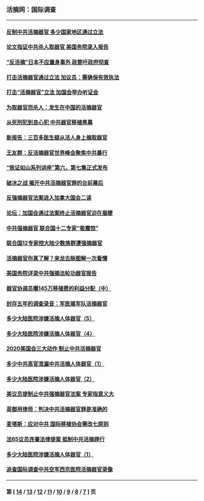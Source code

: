 ### 活摘网：国际调查
---
#### [反制中共活摘器官 多少国家地区通过立法](../../pages/nf5947/n14009863.md?06150430) 
#### [论文指证中共杀人取器官 美国务院录入报告](../../pages/nf5947/n13999890.md?06150430) 
#### [“反活摘”日本不应置身事外 政要吁政府彻查](../../pages/nf5947/n13971188.md?06150430) 
#### [打击活摘器官通过立法 加议员：需确保有效执法](../../pages/nf5947/n13886356.md?06150430) 
#### [打击“活摘器官”立法 加国会举办听证会](../../pages/nf5947/n13869362.md?06150430) 
#### [为取器官而杀人：发生在中国的活摘器官](../../pages/nf5947/n13794731.md?06150430) 
#### [从死刑犯到良心犯 中共器官移植黑幕](../../pages/nf5947/n13764669.md?06150430) 
#### [新报告：三百多医生疑从活人身上摘取器官](../../pages/nf5947/n13703044.md?06150430) 
#### [王友群：反活摘器官世界峰会聚焦中共暴行](../../pages/nf5947/n13250738.md?06150430) 
#### [“铁证如山系列讲座”第六、第七集正式发布](../../pages/nf5947/n13106287.md?06150430) 
#### [破冰之战 揭开中共活摘器官罪的台前幕后](../../pages/nf5947/n13082457.md?06150430) 
#### [反强摘器官法案进入加拿大国会二读](../../pages/nf5947/n13033450.md?06150430) 
#### [论坛：加国会通过法案终止活摘器官迫在眉睫](../../pages/nf5947/n13029839.md?06150430) 
#### [中共强摘器官 联合国十二专家“极震惊”](../../pages/nf5947/n13024313.md?06150430) 
#### [联合国12专家控大陆少数族群遭强摘器官](../../pages/nf5947/n13023877.md?06150430) 
#### [活摘器官你真了解？来龙去脉图解一次看懂](../../pages/nf5947/n13013820.md?06150430) 
#### [美国务院详录中共强摘法轮功器官报告](../../pages/nf5947/n12944519.md?06150430) 
#### [器官协调员曝145万移植费的利益分配（中）](../../pages/nf5947/n12894547.md?06150430) 
#### [封存五年的调查录音：军医揭军队活摘器官](../../pages/nf5947/n12798692.md?06150430) 
#### [多少大陆医院涉嫌活摘人体器官（5）](../../pages/nf5947/n12768383.md?06150430) 
#### [多少大陆医院涉嫌活摘人体器官（4）](../../pages/nf5947/n12664434.md?06150430) 
#### [2020美国会三大动作 制止中共活摘器官](../../pages/nf5947/n12682004.md?06150430) 
#### [多少中共高官泄漏中共活摘人体器官（1）](../../pages/nf5947/n12671234.md?06150430) 
#### [多少大陆医院涉嫌活摘人体器官（2）](../../pages/nf5947/n12655589.md?06150430) 
#### [美议员提制止中共强摘器官法案 专家指意义大](../../pages/nf5947/n12630561.md?06150430) 
#### [英御用律师：判决中共活摘器官罪是准确的](../../pages/nf5947/n12580740.md?06150430) 
#### [麦塔斯：应对中共 国际移植协会需改七原则](../../pages/nf5947/n12514711.md?06150430) 
#### [法65议员连署法律提案 抵制中共活摘罪行](../../pages/nf5947/n12437047.md?06150430) 
#### [多少大陆医院涉嫌活摘人体器官（1）](../../pages/nf5947/n12414284.md?06150430) 
#### [追查国际调查中共空军西京医院活摘器官录像](../../pages/nf5947/n12348837.md?06150430) 

---
#### 第 [ [14](./14.md?06150430) / [13](./13.md?06150430) / [12](./12.md?06150430) / [11](./11.md?06150430) / [10](./10.md?06150430) / [9](./9.md?06150430) / [8](./8.md?06150430) / [7](./7.md?06150430) ] 页
